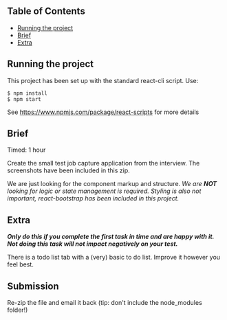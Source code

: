 ## Table of Contents

- [Running the project](#running-the-project)
- [Brief](#brief)
- [Extra](#extra)

## Running the project

This project has been set up with the standard react-cli script.
Use:
```
$ npm install
$ npm start
```

See https://www.npmjs.com/package/react-scripts for more details


## Brief

Timed: 1 hour

Create the small test job capture application from the interview. The screenshots have been included in this zip.

We are just looking for the component markup and structure.
*We are **NOT** looking for logic or state management is required. Styling is also not important, react-bootstrap has been included in this project.*


## Extra
***Only do this if you complete the first task in time and are happy with it. Not doing this task will not impact negatively on your test.***

There is a todo list tab with a (very) basic to do list. Improve it however you feel best.


## Submission

Re-zip the file and email it back (tip: don't include the node_modules folder!)
